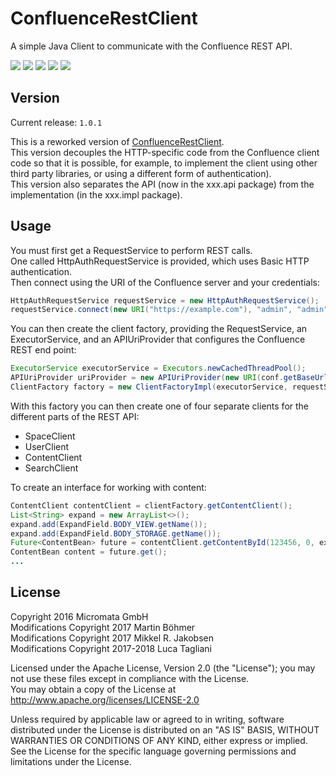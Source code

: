 # ConfluenceRestClient

A simple Java Client to communicate with the Confluence REST API.

[![][Build Status img]][Build Status]
[![][Coverage Status img]][Coverage Status]
[![][license img]][license]
[![][Maven Central img]][Maven Central]
[![][Javadocs img]][Javadocs]

## Version

Current release: `1.0.1`

This is a reworked version of [ConfluenceRestClient](https://github.com/MartinBoehmer/ConfluenceRestClient).  
This version decouples the HTTP-specific code from the Confluence client code so
that it is possible, for example, to implement the client using other third party libraries, 
or using a different form of authentication).  
This version also separates the API (now in the xxx.api package) from the implementation (in the xxx.impl package).

## Usage

You must first get a RequestService to perform REST calls.  
One called HttpAuthRequestService is provided, which uses Basic HTTP 
authentication.  
Then connect using the URI of the Confluence server and your credentials:

```java
HttpAuthRequestService requestService = new HttpAuthRequestService();
requestService.connect(new URI("https://example.com"), "admin", "admin");
```

You can then create the client factory, providing the RequestService, an 
ExecutorService, and an APIUriProvider that configures the Confluence REST 
end point:

```java
ExecutorService executorService = Executors.newCachedThreadPool();
APIUriProvider uriProvider = new APIUriProvider(new URI(conf.getBaseUrl() + "/confluence"));
ClientFactory factory = new ClientFactoryImpl(executorService, requestService, apiConfig);
```

With this factory you can then create one of four separate clients for the different parts 
of the REST API:

* SpaceClient
* UserClient
* ContentClient
* SearchClient

To create an interface for working with content:

```java
ContentClient contentClient = clientFactory.getContentClient();
List<String> expand = new ArrayList<>();
expand.add(ExpandField.BODY_VIEW.getName());
expand.add(ExpandField.BODY_STORAGE.getName());
Future<ContentBean> future = contentClient.getContentById(123456, 0, expand);
ContentBean content = future.get();
...
```

## License

Copyright 2016 Micromata GmbH  
Modifications Copyright 2017 Martin Böhmer  
Modifications Copyright 2017 Mikkel R. Jakobsen  
Modifications Copyright 2017-2018 Luca Tagliani

Licensed under the Apache License, Version 2.0 (the "License"); you may not use these files except in compliance with the License.  
You may obtain a copy of the License at http://www.apache.org/licenses/LICENSE-2.0

Unless required by applicable law or agreed to in writing, software distributed under the License is distributed on an "AS IS" BASIS, WITHOUT WARRANTIES OR CONDITIONS OF ANY KIND, either express or implied.  
See the License for the specific language governing permissions and limitations under the License.

[Build Status]:https://travis-ci.org/lucapino/confluence-rest-client
[Build Status img]:https://travis-ci.org/lucapino/confluence-rest-client.svg?branch=master

[Coverage Status]:https://codecov.io/gh/lucapino/confluence-rest-client
[Coverage Status img]:https://codecov.io/gh/lucapino/confluence-rest-client/branch/master/graph/badge.svg

[license]:LICENSE
[license img]:https://img.shields.io/badge/license-Apache%202-blue.svg

[Maven Central]:https://maven-badges.herokuapp.com/maven-central/com.github.lucapino/confluence-rest-client
[Maven Central img]:https://maven-badges.herokuapp.com/maven-central/com.github.lucapino/confluence-rest-client/badge.svg

[Javadocs]:http://www.javadoc.io/doc/com.github.lucapino/confluence-rest-client
[Javadocs img]:http://javadoc.io/badge/com.github.lucapino/confluence-rest-client.svg
